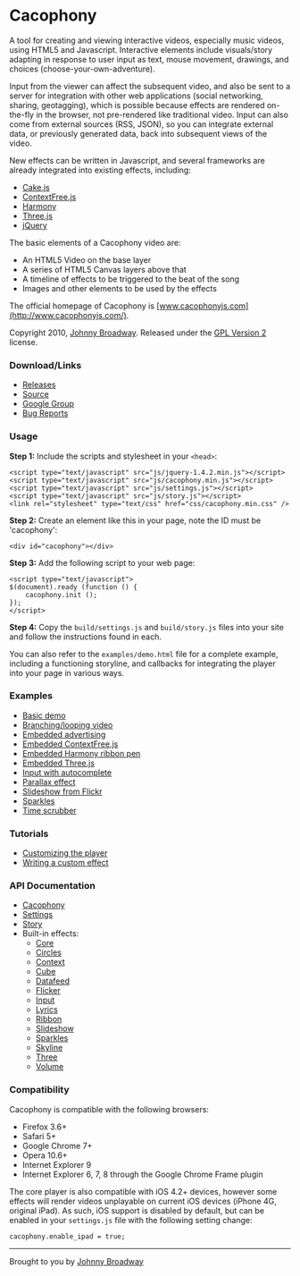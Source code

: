 # Cacophony

A tool for creating and viewing interactive videos, especially
music videos, using HTML5 and Javascript. Interactive elements
include visuals/story adapting in response to user input as
text, mouse movement, drawings, and choices (choose-your-own-adventure).

Input from the viewer can affect the subsequent video, and also
be sent to a server for integration with other web applications
(social networking, sharing, geotagging), which is possible
because effects are rendered on-the-fly in the browser, not
pre-rendered like traditional video. Input can also come from
external sources (RSS, JSON), so you can integrate external
data, or previously generated data, back into subsequent
views of the video.

New effects can be written in Javascript, and several frameworks
are already integrated into existing effects, including:

* [Cake.js](http://code.google.com/p/cakejs/)
* [ContextFree.js](http://code.google.com/p/contextfree/)
* [Harmony](http://mrdoob.com/projects/harmony/)
* [Three.js](http://github.com/mrdoob/three.js/)
* [jQuery](http://jquery.com/)

The basic elements of a Cacophony video are:

* An HTML5 Video on the base layer
* A series of HTML5 Canvas layers above that
* A timeline of effects to be triggered to the beat of the song
* Images and other elements to be used by the effects

The official homepage of Cacophony is [www.cacophonyjs.com](http://www.cacophonyjs.com/).

Copyright 2010, [Johnny Broadway](http://www.johnnybroadway.com/).
Released under the [GPL Version 2](http://opensource.org/licenses/gpl-2.0.php) license.

### Download/Links

* [Releases](http://github.com/jbroadway/cacophony/downloads)
* [Source](http://github.com/jbroadway/cacophony)
* [Google Group](http://groups.google.com/group/cacophonyjs)
* [Bug Reports](http://github.com/jbroadway/cacophony/issues)

### Usage

**Step 1:** Include the scripts and stylesheet in your `<head>`:

    <script type="text/javascript" src="js/jquery-1.4.2.min.js"></script>
    <script type="text/javascript" src="js/cacophony.min.js"></script>
    <script type="text/javascript" src="js/settings.js"></script>
    <script type="text/javascript" src="js/story.js"></script>
    <link rel="stylesheet" type="text/css" href="css/cacophony.min.css" />

**Step 2:** Create an element like this in your page, note the ID must be 'cacophony':

    <div id="cacophony"></div>

**Step 3:** Add the following script to your web page:

    <script type="text/javascript">
    $(document).ready (function () {
        cacophony.init ();
    });
    </script>

**Step 4:** Copy the `build/settings.js` and `build/story.js` files into your site
and follow the instructions found in each.

You can also refer to the `examples/demo.html` file for a complete example, including a
functioning storyline, and callbacks for integrating the player into your page
in various ways.

### Examples

* [Basic demo](http://www.cacophonyjs.com/examples/demo.html)
* [Branching/looping video](http://www.cacophonyjs.com/examples/branching.html)
* [Embedded advertising](http://www.cacophonyjs.com/examples/advertising.html)
* [Embedded ContextFree.js](http://www.cacophonyjs.com/examples/context.html)
* [Embedded Harmony ribbon pen](http://www.cacophonyjs.com/examples/ribbon.html)
* [Embedded Three.js](http://www.cacophonyjs.com/examples/three.html)
* [Input with autocomplete](http://www.cacophonyjs.com/examples/autocomplete.html)
* [Parallax effect](http://www.cacophonyjs.com/examples/parallax.html)
* [Slideshow from Flickr](http://www.cacophonyjs.com/examples/datafeed.html)
* [Sparkles](http://www.cacophonyjs.com/examples/sparkles.html)
* [Time scrubber](http://www.cacophonyjs.com/examples/scrubber.html)

### Tutorials

* [Customizing the player](http://www.cacophonyjs.com/tutorials/customizing.html)
* [Writing a custom effect](http://www.cacophonyjs.com/tutorials/effects.html)

### API Documentation

* [Cacophony](http://www.cacophonyjs.com/docs/cacophony.html)
* [Settings](http://www.cacophonyjs.com/docs/settings.html)
* [Story](http://www.cacophonyjs.com/docs/story.html)
* Built-in effects:
  * [Core](http://www.cacophonyjs.com/docs/core.html)
  * [Circles](http://www.cacophonyjs.com/docs/circles.html)
  * [Context](http://www.cacophonyjs.com/docs/context.html)
  * [Cube](http://www.cacophonyjs.com/docs/cube.html)
  * [Datafeed](http://www.cacophonyjs.com/docs/datafeed.html)
  * [Flicker](http://www.cacophonyjs.com/docs/flicker.html)
  * [Input](http://www.cacophonyjs.com/docs/input.html)
  * [Lyrics](http://www.cacophonyjs.com/docs/lyrics.html)
  * [Ribbon](http://www.cacophonyjs.com/docs/ribbon.html)
  * [Slideshow](http://www.cacophonyjs.com/docs/slideshow.html)
  * [Sparkles](http://www.cacophonyjs.com/docs/sparkles.html)
  * [Skyline](http://www.cacophonyjs.com/docs/skyline.html)
  * [Three](http://www.cacophonyjs.com/docs/three.html)
  * [Volume](http://www.cacophonyjs.com/docs/volume.html)

### Compatibility

Cacophony is compatible with the following browsers:

* Firefox 3.6+
* Safari 5+
* Google Chrome 7+
* Opera 10.6+
* Internet Explorer 9
* Internet Explorer 6, 7, 8 through the Google Chrome Frame plugin

The core player is also compatible with iOS 4.2+ devices, however some
effects will render videos unplayable on current iOS devices (iPhone 4G,
original iPad). As such, iOS support is disabled by default, but can be
enabled in your `settings.js` file with the following setting change:

    cacophony.enable_ipad = true;

-----

Brought to you by [Johnny Broadway](http://www.johnnybroadway.com/)

